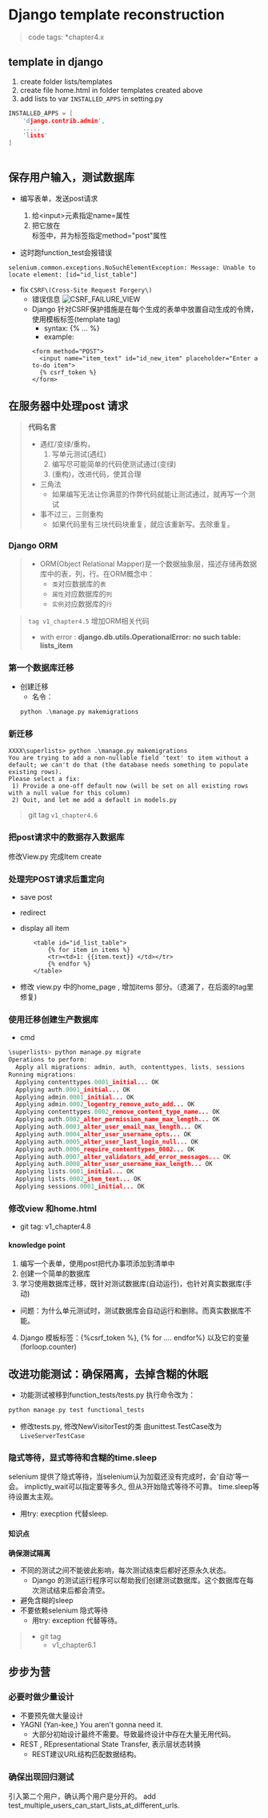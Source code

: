 # Django template reconstruction

> code tags: \*chapter4.x

## template in django
1. create folder lists/templates
2. create file home.html in folder templates created above
3. add lists to var `INSTALLED_APPS` in setting.py
```C
INSTALLED_APPS = [
    'django.contrib.admin',
    .....
    'lists'
]
 
```

## 保存用户输入，测试数据库
* 编写表单，发送post请求
  1. 给\<input\>元素指定name=属性
  2. 把它放在<form>标签中，并为标签指定method="post"属性

* 这时跑function_test会报错误
```
selenium.common.exceptions.NoSuchElementException: Message: Unable to locate element: [id="id_list_table"]
```
* fix `CSRF\(Cross-Site Request Forgery\)`
   + 错误信息
   ![CSRF_FAILURE_VIEW](./doc/csrf_fail.png)
   + Django 针对CSRF保护措施是在每个生成的表单中放置自动生成的令牌，使用模板标签(template tag)
     + syntax: {% ... %}
     + example:
     ```
     <form method="POST">
       <input name="item_text" id="id_new_item" placeholder="Enter a to-do item">
       {% csrf_token %}
     </form>
     ```
 ## 在服务器中处理post 请求
> **代码名言**
> * 遇红/变绿/重构，
>   1. 写单元测试(遇红)
>   2. 编写尽可能简单的代码使测试通过(变绿)
>   3. (重构)，改进代码，使其合理
> * 三角法
>   + 如果编写无法让你满意的作弊代码就能让测试通过，就再写一个测试
> * 事不过三，三则重构
>   + 如果代码里有三块代码块重复，就应该重新写。去除重复。
### Django ORM
> * ORM(Object Relational Mapper)是一个数据抽象层，描述存储再数据库中的表，列，行。在ORM概念中：
>    + `类`对应数据库的`表`
>    + `属性`对应数据库的`列`
>    + `实例`对应数据库的`行`

> `tag v1_chapter4.5` 增加ORM相关代码
>  * with error : **django.db.utils.OperationalError: no such table: lists_item**

### 第一个数据库迁移
* 创建迁移
  + 名令：
  ```C
  python .\manage.py makemigrations
  ```
### 新迁移
```
XXXX\superlists> python .\manage.py makemigrations
You are trying to add a non-nullable field 'text' to item without a default; we can't do that (the database needs something to populate existing rows).
Please select a fix:
 1) Provide a one-off default now (will be set on all existing rows with a null value for this column)
 2) Quit, and let me add a default in models.py
```
> git tag `v1_chapter4.6`

### 把post请求中的数据存入数据库
修改View.py 完成Item create

### 处理完POST请求后重定向
 * save post
 * redirect

 * display all item
 ```
        <table id="id_list_table">
            {% for item in items %}
            <tr><td>1: {{item.text}} </td></tr>
            {% endfor %}
        </table>
 ```
 * 修改 view.py 中的home_page , 增加items 部分。（遗漏了，在后面的tag里修复)
### 使用迁移创建生产数据库
* cmd
```C
\superlists> python manage.py migrate
Operations to perform:
  Apply all migrations: admin, auth, contenttypes, lists, sessions
Running migrations:
  Applying contenttypes.0001_initial... OK
  Applying auth.0001_initial... OK
  Applying admin.0001_initial... OK
  Applying admin.0002_logentry_remove_auto_add... OK
  Applying contenttypes.0002_remove_content_type_name... OK
  Applying auth.0002_alter_permission_name_max_length... OK
  Applying auth.0003_alter_user_email_max_length... OK
  Applying auth.0004_alter_user_username_opts... OK
  Applying auth.0005_alter_user_last_login_null... OK
  Applying auth.0006_require_contenttypes_0002... OK
  Applying auth.0007_alter_validators_add_error_messages... OK
  Applying auth.0008_alter_user_username_max_length... OK
  Applying lists.0001_initial... OK
  Applying lists.0002_item_text... OK
  Applying sessions.0001_initial... OK
```
### 修改view 和home.html 
* git tag: v1_chapter4.8
#### knowledge point
1. 编写一个表单，使用post把代办事项添加到清单中
2. 创建一个简单的数据库
3. 学习使用数据库迁移，既针对测试数据库(自动运行)，也针对真实数据库(手动)
  * 问题：为什么单元测试时，测试数据库会自动运行和删除。而真实数据库不能。
4. Django 模板标签：{%csrf_token %}, {% for .... endfor%} 以及它的变量   (forloop.counter)

## 改进功能测试：确保隔离，去掉含糊的休眠
 * 功能测试被移到function_tests/tests.py
 执行命令改为：
 ```C
 python manage.py test functional_tests
 ```
* 修改tests.py, 修改NewVisitorTest的类 由unittest.TestCase改为`LiveServerTestCase`
### 隐式等待，显式等待和含糊的time.sleep
 selenium 提供了隐式等待，当selenium认为加载还没有完成时，会'自动'等一会。 implictly_wait可以指定要等多久, 但从3开始隐式等待不可靠。
 time.sleep等待设置太主观。
 * 用try: execption 代替sleep.

#### 知识点
  **确保测试隔离**
  * 不同的测试之间不能彼此影响，每次测试结束后都好还原永久状态。
    + Django 的测试运行程序可以帮助我们创建测试数据库。这个数据库在每次测试结束后都会清空。
  * 避免含糊的sleep
  * 不要依赖selenium 隐式等待
    + 用try: exception 代替等待。
> * git tag
>   * v1_chapter6.1

## 步步为营
### 必要时做少量设计
+ 不要预先做大量设计
+ YAGNI (Yan-kee,) You aren't gonna need it.
  - 大部分初始设计最终不需要。导致最终设计中存在大量无用代码。
+ REST , REpresentational State Transfer, 表示层状态转换
  - REST建议URL结构匹配数据结构。
### 确保出现回归测试
 引入第二个用户，确认两个用户是分开的。
 add test_multiple_users_can_start_lists_at_different_urls.  
